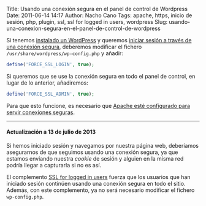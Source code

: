 Title: Usando una conexión segura en el panel de control de Wordpress
Date: 2011-06-14 14:17
Author: Nacho Cano
Tags: apache, https, inicio de sesión, php, plugin, ssl, ssl for logged in users, wordpress
Slug: usando-una-conexion-segura-en-el-panel-de-control-de-wordpress

Si tenemos [instalado un WordPress][] y queremos [iniciar sesión a
través de una conexión segura][], deberemos modificar el fichero
`/usr/share/wordpress/wp-config.php` y añadir:

```php
define('FORCE_SSL_LOGIN', true);
```

Si queremos que se use la conexión segura en todo el panel de control,
en lugar de lo anterior, añadiremos:

```php
define('FORCE_SSL_ADMIN', true);
```

Para que esto funcione, es necesario que [Apache esté configurado para
servir conexiones seguras][].

* * * * *

#### Actualización a 13 de julio de 2013

Si hemos iniciado sesión y navegamos por nuestra página web, deberíamos
asegurarnos de que seguimos usando una conexión segura, ya que estamos
enviando nuestra _cookie_ de sesión y alguien en la misma red podría
llegar a capturarla si no es así.

El complemento [SSL for logged in users][] fuerza que los usuarios que han
iniciado sesión continúen usando una conexión segura en todo el sitio.
Además, con este complemento, ya no será necesario modificar el fichero
`wp-config.php`.

  [instalado un WordPress]: {filename}/admin/la-infame-actualizacion-de-wordpress-en-15-segundos.md
    "la infame actualización de wordpress en 15 segundos"
  [iniciar sesión a través de una conexión segura]: http://rackerhacker.com/2009/07/31/requiring-ssl-encryption-for-wordpress-administration/
    "iniciar sesión a través de una conexión segura"
  [Apache esté configurado para servir conexiones seguras]: {filename}/admin/configurar-apache-para-servir-conexiones-seguras.md
    "configurar apache para servir conexiones seguras"
  [SSL for logged in users]: https://wordpress.org/plugins/ssl-for-logged-in-users/
    "SSL for logged in users"
